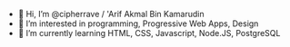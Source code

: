 - 👋 Hi, I’m @cipherrave / 'Arif Akmal Bin Kamarudin
- 👀 I’m interested in programming, Progressive Web Apps, Design 
- 🌱 I’m currently learning HTML, CSS, Javascript, Node.JS, PostgreSQL

<!---
cipherrave/cipherrave is a ✨ special ✨ repository because its `README.md` (this file) appears on your GitHub profile.
You can click the Preview link to take a look at your changes.
--->
